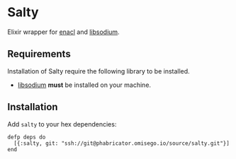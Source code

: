 # Salty

Elixir wrapper for [enacl](https://github.com/jlouis/enacl) and [libsodium](https://download.libsodium.org/doc/).

## Requirements

Installation of Salty require the following library to be installed.

* [libsodium](https://download.libsodium.org/doc/) **must** be installed on your machine.

## Installation

Add `salty` to your hex dependencies:

```
defp deps do
  [{:salty, git: "ssh://git@phabricator.omisego.io/source/salty.git"}]
end
```